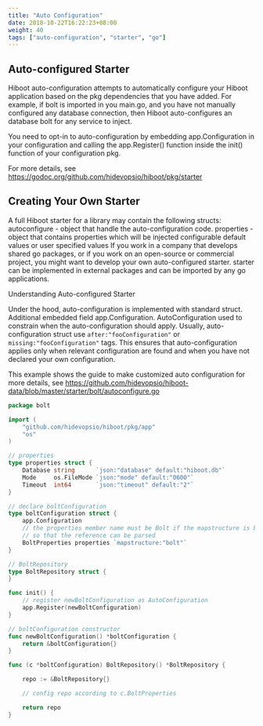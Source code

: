 ```yaml
---
title: "Auto Configuration"
date: 2018-10-22T16:22:23+08:00
weight: 40
tags: ["auto-configuration", "starter", "go"]
---
```


## Auto-configured Starter

Hiboot auto-configuration attempts to automatically configure your Hiboot application based on the pkg dependencies that you have added.
For example, if bolt is imported in you main.go, and you have not manually configured any database connection,
then Hiboot auto-configures an database bolt for any service to inject.

You need to opt-in to auto-configuration by embedding app.Configuration in your configuration and
calling the app.Register() function inside the init() function of your configuration pkg.

For more details, see https://godoc.org/github.com/hidevopsio/hiboot/pkg/starter

## Creating Your Own Starter

A full Hiboot starter for a library may contain the following structs:
	autoconfigure - object that handle the auto-configuration code.
	properties - object that contains properties which will be injected configurable default values or user specified values
If you work in a company that develops shared go packages, or if you work on an open-source or commercial project,
you might want to develop your own auto-configured starter. starter can be implemented in external packages and
can be imported by any go applications.

Understanding Auto-configured Starter

Under the hood, auto-configuration is implemented with standard struct. Additional embedded field app.Configuration.
AutoConfiguration used to constrain when the auto-configuration should apply. Usually, auto-configuration struct use
`after:"fooConfiguration"` or `missing:"fooConfiguration"` tags. This ensures that auto-configuration applies only
when relevant configuration are found and when you have not declared your own configuration.

This example shows the guide to make customized auto configuration
for more details, see https://github.com/hidevopsio/hiboot-data/blob/master/starter/bolt/autoconfigure.go

```go
package bolt

import (
	"github.com/hidevopsio/hiboot/pkg/app"
	"os"
)

// properties
type properties struct {
	Database string      `json:"database" default:"hiboot.db"`
	Mode     os.FileMode `json:"mode" default:"0600"`
	Timeout  int64       `json:"timeout" default:"2"`
}

// declare boltConfiguration
type boltConfiguration struct {
	app.Configuration
	// the properties member name must be Bolt if the mapstructure is bolt,
	// so that the reference can be parsed
	BoltProperties properties `mapstructure:"bolt"`
}

// BoltRepository
type BoltRepository struct {
}

func init() {
	// register newBoltConfiguration as AutoConfiguration
	app.Register(newBoltConfiguration)
}

// boltConfiguration constructor
func newBoltConfiguration() *boltConfiguration {
	return &boltConfiguration{}
}

func (c *boltConfiguration) BoltRepository() *BoltRepository {

	repo := &BoltRepository{}

	// config repo according to c.BoltProperties

	return repo
}

```
